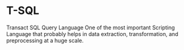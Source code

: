 # T-SQL
Transact SQL Query Language
One of the most important Scripting Language that probably helps in data extraction, transformation, and preprocessing at a huge scale. 
